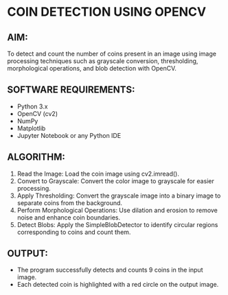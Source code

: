 # COIN DETECTION USING OPENCV

## AIM:
To detect and count the number of coins present in an image using image processing techniques such as grayscale conversion, thresholding, morphological operations, and blob detection with OpenCV.

## SOFTWARE REQUIREMENTS:
- Python 3.x
- OpenCV (cv2)
- NumPy
- Matplotlib
- Jupyter Notebook or any Python IDE

## ALGORITHM:
1. Read the Image: Load the coin image using cv2.imread().
2. Convert to Grayscale: Convert the color image to grayscale for easier processing.
3. Apply Thresholding: Convert the grayscale image into a binary image to separate coins from the background.
4. Perform Morphological Operations: Use dilation and erosion to remove noise and enhance coin boundaries.
5. Detect Blobs: Apply the SimpleBlobDetector to identify circular regions corresponding to coins and count them.

## OUTPUT:
- The program successfully detects and counts 9 coins in the input image.
- Each detected coin is highlighted with a red circle on the output image.